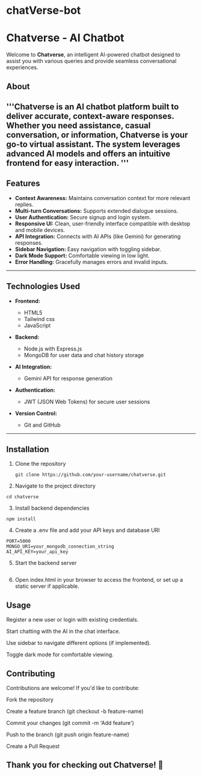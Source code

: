 # chatVerse-bot
# Chatverse - AI Chatbot

Welcome to **Chatverse**, an intelligent AI-powered chatbot designed to assist you with various queries and provide seamless conversational experiences.

## About

'''Chatverse is an AI chatbot platform built to deliver accurate, context-aware responses. Whether you need assistance, casual conversation, or information, Chatverse is your go-to virtual assistant. The system leverages advanced AI models and offers an intuitive frontend for easy interaction.
'''
---

## Features

- **Context Awareness:** Maintains conversation context for more relevant replies.
- **Multi-turn Conversations:** Supports extended dialogue sessions.
- **User Authentication:** Secure signup and login system.
- **Responsive UI:** Clean, user-friendly interface compatible with desktop and mobile devices.
- **API Integration:** Connects with AI APIs (like Gemini) for generating responses.
- **Sidebar Navigation:** Easy navigation with toggling sidebar.
- **Dark Mode Support:** Comfortable viewing in low light.
- **Error Handling:** Gracefully manages errors and invalid inputs.

---

## Technologies Used

- **Frontend:**  
  - HTML5 
  - Tailwind css
  - JavaScript
  
- **Backend:**  
  - Node.js with Express.js  
  - MongoDB for user data and chat history storage  

- **AI Integration:**  
  - Gemini API for response generation 
 
- **Authentication:**  
  - JWT (JSON Web Tokens) for secure user sessions  

- **Version Control:**  
  - Git and GitHub  

---

## Installation

1. Clone the repository  
   ```
   git clone https://github.com/your-username/chatverse.git
   ```

2. Navigate to the project directory
``` 
cd chatverse 
```

3. Install backend dependencies 
```
npm install
```

4. Create a .env file and add your API keys and database URI
 ``` 
PORT=5000
MONGO_URI=your_mongodb_connection_string
AI_API_KEY=your_api_key
```

5. Start the backend server
```npm start
```

6. Open index.html in your browser to access the frontend, or set up a static server if applicable.

## Usage
Register a new user or login with existing credentials.

Start chatting with the AI in the chat interface.

Use sidebar to navigate different options (if implemented).

Toggle dark mode for comfortable viewing.

## Contributing
Contributions are welcome! If you'd like to contribute:

Fork the repository

Create a feature branch (git checkout -b feature-name)

Commit your changes (git commit -m 'Add feature')

Push to the branch (git push origin feature-name)

Create a Pull Request

## Thank you for checking out Chatverse! 🚀
